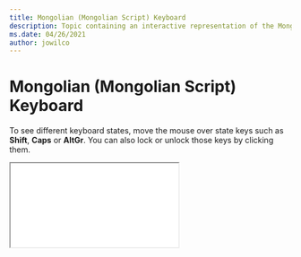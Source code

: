```yaml
--- 
title: Mongolian (Mongolian Script) Keyboard 
description: Topic containing an interactive representation of the Mongolian (Mongolian Script) Keyboard 
ms.date: 04/26/2021 
author: jowilco 
--- 
```

 
# Mongolian (Mongolian Script) Keyboard 
 
To see different keyboard states, move the mouse over state keys such as **Shift**, **Caps** or **AltGr**. You can also lock or unlock those keys by clicking them. 
 
<iframe src="kbdmonmo.html"></iframe> 
